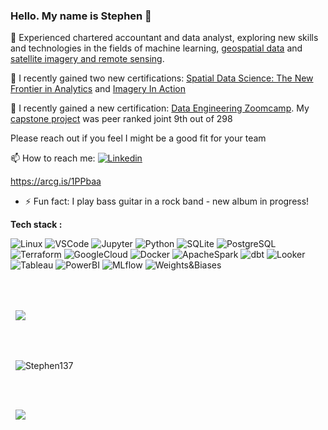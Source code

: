 ### Hello. My name is Stephen 👋
🌱 Experienced chartered accountant and data analyst, exploring new skills and technologies in the fields of machine learning, [geospatial data](https://github.com/Stephen137/ESRI-Spatial-Data-Science) and [satellite imagery and remote sensing](https://github.com/Stephen137/Imagery-in-Action).

🔭 I recently gained two new certifications: [Spatial Data Science: The New Frontier in Analytics](https://www.esri.com/training/TrainingRecord/Certificate/sjb137/64f442d7532b353002b12f6e/-120) and [Imagery In Action](https://www.esri.com/training/TrainingRecord/Certificate/sjb137/64f46df0532b353002b2e5f8/-120)

🔭 I recently gained a new certification: [Data Engineering Zoomcamp](https://certificate.datatalks.club/dezoomcamp/2023/f41bd5e614a2621152ee9c4355571dd1c0d0c8d3.pdf). My [capstone project](https://github.com/Stephen137/de_zoomcamp_project) was peer ranked joint 9th out of 298


Please reach out if you feel I might be a good fit for your team

📫 How to reach me: <a href="https://www.linkedin.com/in/sjbarrie/">
  <img
    alt="Linkedin"
    src="https://img.shields.io/badge/linkedin-0077B5?logo=linkedin&logoColor=white&style=flat"
  />
</a>

https://arcg.is/1PPbaa


- ⚡ Fun fact: I play bass guitar in a rock band - new album in progress!   


**Tech stack :** 
<p>
  <img alt="Linux" src="https://img.shields.io/badge/Linux-FCC624?style=for-the-badge&logo=Linux&logoColor=white&style=flat" />
  <img alt="VSCode" src="https://img.shields.io/badge/VisualStudioCode-007ACC?style=for-the-badge&logo=VSCode&logoColor=white&style=flat" />
  <img alt="Jupyter" src="https://img.shields.io/badge/Jupyter-F37626?style=for-the-badge&logo=Jupyter&logoColor=white&style=flat" />
  <img alt="Python" src="https://img.shields.io/badge/Python-3776AB?style=for-the-badge&logo=python&logoColor=white&style=flat" /> 
  <img alt="SQLite" src="https://img.shields.io/badge/SQLite-003B57?style=for-the-badge&logo=SQLite&logoColor=white&style=flat" /> 
  <img alt="PostgreSQL" src="https://img.shields.io/badge/PostgreSQL-4169E1?style=for-the-badge&logo=PostgreSQLe&logoColor=white&style=flat" /> 
  <img alt="Terraform" src="https://img.shields.io/badge/Terraform-7B42BC?style=for-the-badge&logo=Terraform&logoColor=white&style=flat" />
  <img alt="GoogleCloud" src="https://img.shields.io/badge/GoogleCloud-4285F4?style=for-the-badge&logo=python&logoColor=white&style=flat" /> 
  <img alt="Docker" src="https://img.shields.io/badge/Docker-2496ED?style=for-the-badge&logo=Docker&logoColor=white&style=flat" /> 
  <img alt="ApacheSpark" src="https://img.shields.io/badge/ApacheSpark-E25A1C?style=for-the-badge&logo=ApacheSpark&logoColor=white&style=flat" /> 
  <img alt="dbt" src="https://img.shields.io/badge/dbt-FF694B?style=for-the-badge&logo=dbt&logoColor=white&style=flat" /> 
  <img alt="Looker" src="https://img.shields.io/badge/Looker-4285F4?style=for-the-badge&logo=Looker&logoColor=white&style=flat" /> 
  <img alt="Tableau" src="https://img.shields.io/badge/Tableau-E97627?style=for-the-badge&logo=Tableau&logoColor=white&style=flat" /> 
  <img alt="PowerBI" src="https://img.shields.io/badge/PowerBI-F2C811?style=for-the-badge&logo=Power-BI&logoColor=white&style=flat" />
  <img alt="MLflow" src="https://img.shields.io/badge/MLflow-0194E2?style=for-the-badge&logo=MLflow&logoColor=white&style=flat" /> 
  <img alt="Weights&Biases" src="https://img.shields.io/badge/Weights&Biases-FFBE00?style=for-the-badge&logo=Weights&Biases&logoColor=white&style=flat" /> 
  
     
<br><br>    
<div align="left">
 <div>
   <p>&nbsp;
      <img align="center" src="https://github-readme-stats.vercel.app/api/top-langs/?username=Stephen137&layout=compact" />
   </p>
  </div>
 </div>
          
<br><br>
<div align="left">
 <div>
   <p>&nbsp;
     <img align="center" src="https://github-readme-streak-stats.herokuapp.com?user=Stephen137&theme=default&date_format=M%20j%5B%2C%20Y%5D" alt="Stephen137" />
   </p>
  </div>
 </div>


<br><br>
<div align="left">
 <div>
   <p>&nbsp;
      <img src="https://github-readme-stats.vercel.app/api?username=Stephen137&count_private=true&theme=default&show_icons=true" />
    </p>
   </div>
 </div>

